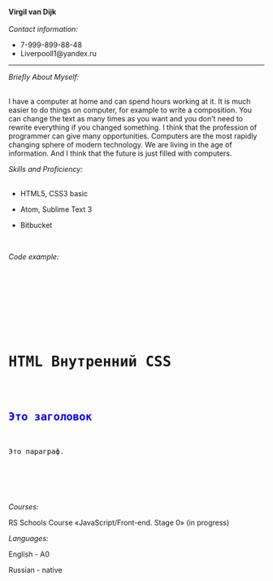 <strong>Virgil van Dijk</Strong> <br><br>
<i>Contact information:</i><br>
<ul>
  <li>7-999-899-88-48</li>
  <li>Liverpooll1@yandex.ru</li>
</ul> <hr>
<i>Briefly About Myself:</i><br><br>
<p>I have a computer at home and can spend hours working at it. It is much easier to do things on computer, for example to write a composition. You can change the text as many times as you want and you don’t need to rewrite everything if you changed something.
I think that the profession of programmer can give many opportunities. Computers are the most rapidly changing sphere of modern technology. We are living in the age of information. And I think that the future is just filled with computers.
</p>

<i>Skills and Proficiency:</i><br><br>
<ul>
 <li><p>HTML5, CSS3 basic</p></li>
 <li><p>Atom, Sublime Text 3</p></li>
 <li><p>Bitbucket</p></li><br>
</ul>

<i>Code example:</i>
<pre>
<!DOCTYPE html>
<html>
<head>
<style>
body {
h2   {color: blue;}

</style>
</head>
<body>

<h1>HTML Внутренний CSS</h1>

<h2>Это заголовок</h2>
<p>Это параграф.</p>

</body>
</html>
</pre>

<i>Courses:</i>

RS Schools Course «JavaScript/Front-end. Stage 0» (in progress)

<i>Languages:</i>
<p>English - A0</p>
<p>Russian - native</p>
